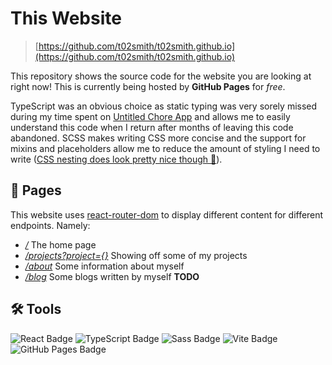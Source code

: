 # This Website

> [https://github.com/t02smith/t02smith.github.io](https://github.com/t02smith/t02smith.github.io)

This repository shows the source code for the website you are looking at right now! This is currently being hosted by **GitHub Pages** for *free*.

TypeScript was an obvious choice as static typing was very sorely missed during my time spent on [Untitled Chore App](/projects?Untitled+Chore+App) and allows me to easily understand this code when I return after months of leaving this code abandoned. SCSS makes writing CSS more concise and the support for mixins and placeholders allow me to reduce the amount of styling I need to write ([CSS nesting does look pretty nice though 👀](https://developer.chrome.com/articles/css-nesting/)).

## 📖 Pages

This website uses [react-router-dom](https://reactrouter.com/en/main) to display different content for different endpoints. Namely:

- *[/](/)* The home page
- *[/projects?project={}](/#/projects)* Showing off some of my projects
- *[/about](/#/about)* Some information about myself
- *[/blog](/#/blog)* Some blogs written by myself **TODO**

## 🛠️ Tools

![React Badge](https://img.shields.io/badge/React-61DAFB?logo=react&logoColor=000&style=for-the-badge)
![TypeScript Badge](https://img.shields.io/badge/TypeScript-3178C6?logo=typescript&logoColor=fff&style=for-the-badge)
![Sass Badge](https://img.shields.io/badge/Sass-C69?logo=sass&logoColor=fff&style=for-the-badge)
![Vite Badge](https://img.shields.io/badge/Vite-646CFF?logo=vite&logoColor=fff&style=for-the-badge)
![GitHub Pages Badge](https://img.shields.io/badge/GitHub%20Pages-222?logo=githubpages&logoColor=fff&style=for-the-badge)
